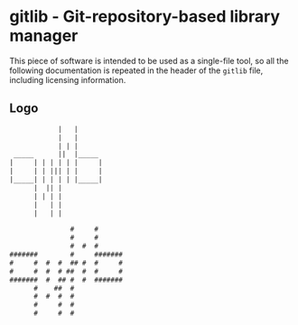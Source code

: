 # gitlib - Git-repository-based library manager

This piece of software is intended to be used as a single-file tool, so all the
following documentation is repeated in the header of the `gitlib` file,
including licensing information.

## Logo

``` txt
            |   |
            |   |
            | | |
 _____      ||  |_____
|     | | | | | |     |
|     | | ||| | |     |
|_____| | | | | |_____|
      |  || |
      | | | |
      |   | |
      |   | |
```

``` txt
               #     #
               #     #
               #  #  #
#######        #     #######
#     #  #  #  ## #  #     #
#     #  #  # ##  #  #     #
#######  #  ## #  #  #######
      #    ##  #
      #  #  #  #
      #     #  #
      #     #  #
```
